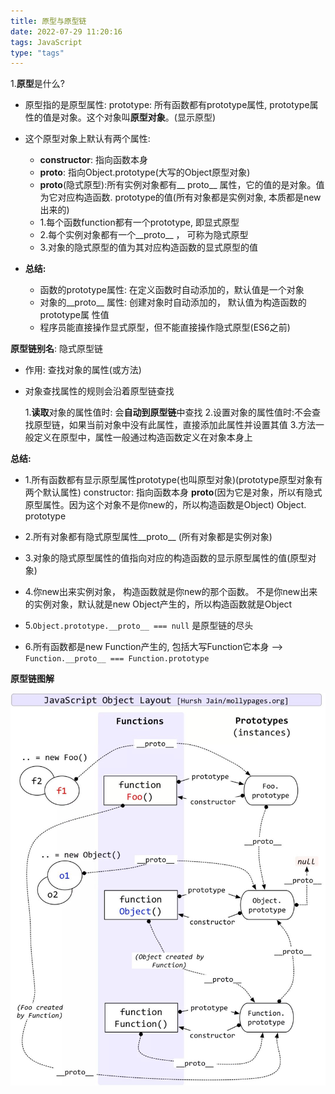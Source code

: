 ```yaml
---
title: 原型与原型链
date: 2022-07-29 11:20:16
tags: JavaScript
type: "tags"
---
```

1.**原型**是什么?
- 原型指的是原型属性:
prototype: 所有函数都有prototype属性, prototype属性的值是对象。这个对象叫**原型对象**。(显示原型)

- 这个原型对象上默认有两个属性:
    * **constructor**: 指向函数本身
    * __proto__: 指向Object.prototype(大写的Object原型对象)
    * __proto__(隐式原型):所有实例对象都有__ proto__ 属性，它的值的是对象。值为它对应构造函数. prototype的值(所有对象都是实例对象, 本质都是new出来的)

	- 1.每个函数function都有一个prototype, 即显式原型
	- 2.每个实例对象都有一个__proto__ ， 可称为隐式原型
	- 3.对象的隐式原型的值为其对应构造函数的显式原型的值
- **总结:**
	* 函数的prototype属性: 在定义函数时自动添加的，默认值是一个对象
	* 对象的__proto__ 属性: 创建对象时自动添加的， 默认值为构造函数的prototype属	性值
	* 程序员能直接操作显式原型，但不能直接操作隐式原型(ES6之前)

**原型链别名**: 隐式原型链
* 作用: 查找对象的属性(或方法)
* 对象查找属性的规则会沿着原型链查找

	1.**读取**对象的属性值时: 会**自动到原型链**中查找
	2.设置对象的属性值时:不会查找原型链，如果当前对象中没有此属性，直接添加此属性并设置其值
	3.方法一般定义在原型中，属性一般通过构造函数定义在对象本身上

**总结:**
- 1.所有函数都有显示原型属性prototype(也叫原型对象)(prototype原型对象有两个默认属性)
        constructor: 指向函数本身
        __proto__(因为它是对象，所以有隐式原型属性。因为这个对象不是你new的，所以构造函数是Object) Object. prototype

- 2.所有对象都有隐式原型属性__proto__
    (所有对象都是实例对象)

- 3.对象的隐式原型属性的值指向对应的构造函数的显示原型属性的值(原型对象)

- 4.你new出来实例对象， 构造函数就是你new的那个函数。
不是你new出来的实例对象，默认就是new Object产生的，所以构造函数就是Object

- 5.`Object.prototype.__proto__ === null` 是原型链的尽头

- 6.所有函数都是new Function产生的, 包括大写Function它本身 
--> `Function.__proto__ === Function.prototype`

**原型链图解**
<!-- {% asset_img img.jpeg %} -->
![image](../images/prototype.jpg)
